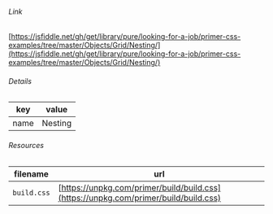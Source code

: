 <!--
https://pypi.org/project/jsfiddle-readme/
-->


###### Link
[https://jsfiddle.net/gh/get/library/pure/looking-for-a-job/primer-css-examples/tree/master/Objects/Grid/Nesting/](https://jsfiddle.net/gh/get/library/pure/looking-for-a-job/primer-css-examples/tree/master/Objects/Grid/Nesting/)

###### Details
key|value
-|-
name|Nesting

###### Resources
filename|url
-|-
`build.css`|[https://unpkg.com/primer/build/build.css](https://unpkg.com/primer/build/build.css)